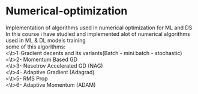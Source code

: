 # Numerical-optimization
Implementation of algorithms used in numerical optimization for ML and DS <br/>
In this course i have studied and implemented alot of numerical algorithms used in ML & DL models training<br/>
some of this algorithms: <br/>
 	<\t>1-Gradient decents and its variants(Batch - mini batch - stochastic) <br/>
  	<\t>2- Momentum Based GD<br/>
  	<\t>3- Nesetrov Accelerated GD (NAG)  <br/>
 	<\t>4- Adaptive Gradient (Adagrad)<br/>
 	<\t>5- RMS Prop<br/>
 	<\t>6- Adaptive Momentum (ADAM)<br/>
